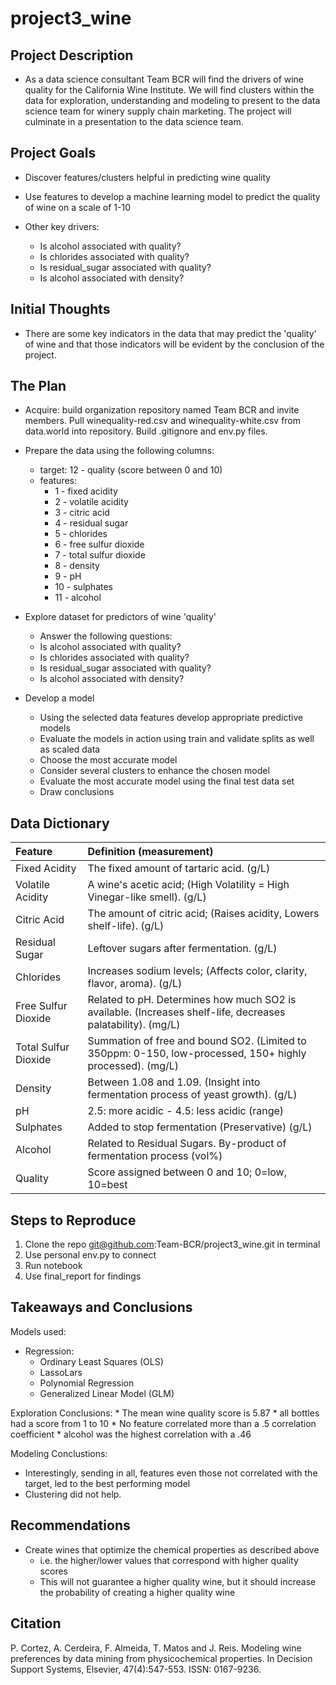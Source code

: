 # project3_wine

## Project Description

* As a data science consultant Team BCR will find the drivers of wine quality for the California Wine Institute. We will find clusters within the data for exploration, understanding and modeling to present to the data science team for winery supply chain marketing. The project will culminate in a presentation to the data science team.

## Project Goals

* Discover features/clusters helpful in  predicting wine quality

* Use features to develop a machine learning model to predict the quality of wine on a scale of 1-10

* Other key drivers:
    * Is alcohol associated with quality?
    * Is chlorides associated with quality?
    * Is residual_sugar associated with quality?
    * Is alcohol associated with density?
## Initial Thoughts

* There are some key indicators in the data that may predict the 'quality' of wine and that those indicators will be evident by the conclusion of the project.

## The Plan

* Acquire: build organization repository named Team BCR and invite members. Pull winequality-red.csv and winequality-white.csv from data.world into repository. Build .gitignore and env.py files.

* Prepare the data using the following columns:
    * target: 12 - quality (score between 0 and 10)
    * features:
        * 1 - fixed acidity
        * 2 - volatile acidity
        * 3 - citric acid
        * 4 - residual sugar
        * 5 - chlorides
        * 6 - free sulfur dioxide
        * 7 - total sulfur dioxide
        * 8 - density
        * 9 - pH
        * 10 - sulphates
        * 11 - alcohol

* Explore dataset for predictors of wine 'quality'
    * Answer the following questions:
    * Is alcohol associated with quality?
    * Is chlorides associated with quality?
    * Is residual_sugar associated with quality?
    * Is alcohol associated with density?

* Develop a model
    * Using the selected data features develop appropriate predictive models
    * Evaluate the models in action using train and validate splits as well as scaled data
    * Choose the most accurate model 
    * Consider several clusters to enhance the chosen model
    * Evaluate the most accurate model using the final test data set
    * Draw conclusions

## Data Dictionary
| Feature | Definition (measurement)|
|:--------|:-----------|
|Fixed Acidity| The fixed amount of tartaric acid. (g/L)|
|Volatile Acidity| A wine's acetic acid; (High Volatility = High Vinegar-like smell). (g/L)|
|Citric Acid| The amount of citric acid; (Raises acidity, Lowers shelf-life). (g/L)|
|Residual Sugar| Leftover sugars after fermentation. (g/L)|
|Chlorides| Increases sodium levels; (Affects color, clarity, flavor, aroma). (g/L)|
|Free Sulfur Dioxide| Related to pH. Determines how much SO2 is available. (Increases shelf-life, decreases palatability). (mg/L)|
|Total Sulfur Dioxide| Summation of free and bound SO2. (Limited to 350ppm: 0-150, low-processed, 150+ highly processed). (mg/L)|
|Density| Between 1.08 and 1.09. (Insight into fermentation process of yeast growth). (g/L)|
|pH| 2.5: more acidic - 4.5: less acidic (range)|
|Sulphates| Added to stop fermentation (Preservative) (g/L)|
|Alcohol| Related to Residual Sugars. By-product of fermentation process (vol%)|
|Quality| Score assigned between 0 and 10; 0=low, 10=best|


## Steps to Reproduce
1) Clone the repo git@github.com:Team-BCR/project3_wine.git in terminal
2) Use personal env.py to connect
3) Run notebook
4) Use final_report for findings

## Takeaways and Conclusions
Models used:
* Regression:
    * Ordinary Least Squares (OLS)
    * LassoLars
    * Polynomial Regression
    * Generalized Linear Model (GLM)
    
Exploration Conclusions:
    * The mean wine quality score is 5.87
        * all bottles had a score from 1 to 10
    * No feature correlated more than a .5 correlation coefficient
        * alcohol was the highest correlation with a .46
        
Modeling Conclustions: 
* Interestingly, sending in all, features even those not correlated with the target, led to the best performing model
* Clustering did not help.

## Recommendations
* Create wines that optimize the chemical properties as described above
    * i.e. the higher/lower values that correspond with higher quality scores
    * This will not guarantee a higher quality wine, but it should increase the probability of creating a higher quality wine

## Citation

P. Cortez, A. Cerdeira, F. Almeida, T. Matos and J. Reis.
Modeling wine preferences by data mining from physicochemical properties.
In Decision Support Systems, Elsevier, 47(4):547-553. ISSN: 0167-9236.